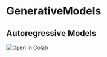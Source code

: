 # GenerativeModels

## Autoregressive Models

[![Open In Colab](https://colab.research.google.com/assets/colab-badge.svg)](https://colab.research.google.com/github/PetrovAlexey/GenerativeModels/blob/main/homework_part1_ipynb.ipynb)
